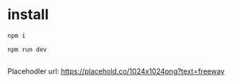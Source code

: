 # install

````
npm i

npm run dev


````

Placehodler url: https://placehold.co/1024x1024png?text=freeway
